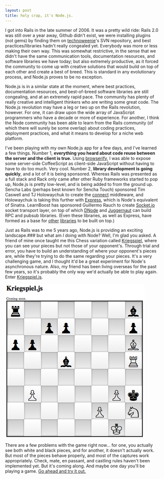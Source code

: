 ```yaml
---
layout: post
title: holy crap, it's Node.js.
---
```


I got into Rails in the late summer of 2006. It was a pretty wild ride: Rails 2.0 was still over a year away, Github didn't exist, we were installing plugins (not gems) by finding them on [technoweenie](https://twitter.com/technoweenie)'s SVN repository, and best practices/libraries hadn't really congealed yet. Everybody was more or less making their own way. This was somewhat restrictive, in the sense that we didn't have the same communication tools, documentation resources, and software libraries we have today; but also extremely productive, as it forced the community to come up with creative solutions that would build on top of each other and create a best of breed. This is standard in any evolutionary process, and Node.js proves to be no exception.

Node.js is in a similar state at the moment, where best practices, documentation resources, and best-of-breed software libraries are still congealing, and at an extremely rapid pace. The community has plenty of really creative and intelligent thinkers who are writing some great code. The Node.js revolution may have a leg or two up on the Rails revolution, however. For one, it can draw upon the wide array of JavaScript programmers who have a decade or more of experience. For another, I think the Node community has been able to learn from the Rails community (of which there will surely be some overlap) about coding practices, deployment practices, and what it means to develop for a niche web platform.

I've been playing with my own Node.js app for a few days, and I've learned a few things. Number 1, **everything you heard about code reuse between the server and the client is true.** Using [browserify](https://github.com/substack/node-browserify), I was able to expose some server-side CoffeeScript as client-side JavaScript without having to have to do too much. Very cool. Number 2, **library development is going quickly**, and a lot of it is being sponsored. Whereas Rails was presented as a full stack and Rack only came after other Ruby frameworks started to pop up, Node.js is pretty low-level, and is being added to from the ground up. Sencha Labs (perhaps best known for Sencha Touch) sponsored Tim Caswell and TJ Holowaychuk to create the [connect](https://github.com/senchalabs/connect) middleware, and Holowaychuk is taking this further with [Express](https://github.com/visionmedia/express), which is Node's equivalent of Sinatra. LearnBoost has sponsored Guillermo Rauch to create [Socket.io](https://github.com/learnboost/socket.io-node) socket transport layer, on top of which [DNode](https://github.com/SubStack/dnode) and [Juggernaut](https://github.com/maccman/juggernaut) can build RPC and pubsub libraries. (Even these libraries, as well as Express, have formed as a base for [other](https://github.com/mauricemach/zappa) [libraries](https://github.com/Marak/hook.io) to be built on top.)

Just as Rails was to me 5 years ago, Node.js is providing an exciting landscape.### but what am _I_ doing with Node?
Well, I'm glad you asked. A friend of mine once taught me this Chess variation called [Kriegspiel](http://en.wikipedia.org/wiki/Kriegspiel_(chess)), where you can see your pieces but not those of your opponent's. Through trial and error, you have to build an understanding of where your opponent's pieces are, while they're trying to do the same regarding your pieces. It's a very challenging game, and I thought it'd be a great experiment for Node's asynchronous nature. Also, my friend has been living overseas for the past few years, so it's probably the only way we'd actually be able to play again. Enter [Kriegspiel.js](http://kriegspiel.carpeliam.com).

[![kriegspiel screenshot](/images/shared/kriegspieljs.png)](http://kriegspiel.carpeliam.com)

There are a few problems with the game right now... for one, you actually see both white and black pieces, and for another, it doesn't actually work. But most of the pieces behave properly, and most of the captures work appropriately. Check, mate, en passant, and castling rules haven't been implemented yet. But it's coming along. And maybe one day you'll be playing a game. [Go ahead and try it out.](http://kriegspiel.carpeliam.com)
